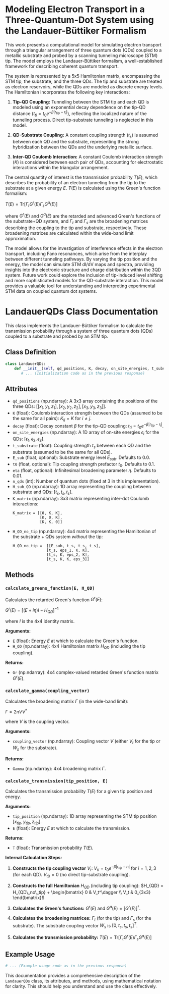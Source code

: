 # Modeling Electron Transport in a Three-Quantum-Dot System using the Landauer-Büttiker Formalism

This work presents a computational model for simulating electron transport through a triangular arrangement of three quantum dots (QDs) coupled to a metallic substrate and probed by a scanning tunneling microscope (STM) tip. The model employs the Landauer-Büttiker formalism, a well-established framework for describing coherent quantum transport.

The system is represented by a 5x5 Hamiltonian matrix, encompassing the STM tip, the substrate, and the three QDs. The tip and substrate are treated as electron reservoirs, while the QDs are modeled as discrete energy levels. The Hamiltonian incorporates the following key interactions:

1. **Tip-QD Coupling:**  Tunneling between the STM tip and each QD is modeled using an exponential decay dependence on the tip-QD distance ($t_{ti} = t_0 e^{-\beta |r_{tip} - r_i|}$), reflecting the localized nature of the tunneling process. Direct tip-substrate tunneling is neglected in this model.

2. **QD-Substrate Coupling:**  A constant coupling strength ($t_s$) is assumed between each QD and the substrate, representing the strong hybridization between the QDs and the underlying metallic surface.

3. **Inter-QD Coulomb Interaction:**  A constant Coulomb interaction strength ($K$) is considered between each pair of QDs, accounting for electrostatic interactions within the triangular arrangement.

The central quantity of interest is the transmission probability $T(E)$, which describes the probability of an electron tunneling from the tip to the substrate at a given energy $E$. $T(E)$ is calculated using the Green's function formalism:

$T(E) = \text{Tr}[\Gamma_t G^r(E) \Gamma_s G^a(E)]$

where $G^r(E)$ and $G^a(E)$ are the retarded and advanced Green's functions of the substrate+QD system, and $\Gamma_t$ and $\Gamma_s$ are the broadening matrices describing the coupling to the tip and substrate, respectively. These broadening matrices are calculated within the wide-band limit approximation.

The model allows for the investigation of interference effects in the electron transport, including Fano resonances, which arise from the interplay between different tunneling pathways. By varying the tip position and the energy, the model can simulate STM dI/dV maps and spectra, providing insights into the electronic structure and charge distribution within the 3QD system. Future work could explore the inclusion of tip-induced level shifting and more sophisticated models for the QD-substrate interaction. This model provides a valuable tool for understanding and interpreting experimental STM data on coupled quantum dot systems.


# LandauerQDs Class Documentation

This class implements the Landauer-Büttiker formalism to calculate the transmission probability through a system of three quantum dots (QDs) coupled to a substrate and probed by an STM tip.

## Class Definition

```python
class LandauerQDs:
    def __init__(self, qd_positions, K, decay, on_site_energies, t_substrate, E_sub=0.0, t0=0.1, eta=0.01):
       # ... (Initialization code as in the previous response)
```

## Attributes

* `qd_positions` (np.ndarray): A 3x3 array containing the positions of the three QDs: $[[x_1, y_1, z_1], [x_2, y_2, z_2], [x_3, y_3, z_3]]$.
* `K` (float): Coulomb interaction strength between the QDs (assumed to be the same for all pairs): $K_{ij} = K$ for $i \neq j$.
* `decay` (float): Decay constant $\beta$ for the tip-QD coupling: $t_{ti} = t_0 e^{-\beta |r_{tip} - r_i|}$.
* `on_site_energies` (np.ndarray): A 1D array of on-site energies $\epsilon_i$ for the QDs: $[\epsilon_1, \epsilon_2, \epsilon_3]$.
* `t_substrate` (float): Coupling strength $t_s$ between each QD and the substrate (assumed to be the same for all QDs).
* `E_sub` (float, optional): Substrate energy level $E_{sub}$. Defaults to 0.0.
* `t0` (float, optional): Tip coupling strength prefactor $t_0$. Defaults to 0.1.
* `eta` (float, optional): Infinitesimal broadening parameter $\eta$. Defaults to 0.01.
* `n_qds` (int): Number of quantum dots (fixed at 3 in this implementation).
* `H_sub_QD` (np.ndarray): 1D array representing the coupling between substrate and QDs: $[t_s, t_s, t_s]$.
* `K_matrix` (np.ndarray): 3x3 matrix representing inter-dot Coulomb interactions:
    ```
    K_matrix = [[0, K, K],
                [K, 0, K],
                [K, K, 0]]
    ```
* `H_QD_no_tip` (np.ndarray): 4x4 matrix representing the Hamiltonian of the substrate + QDs system *without* the tip:
    ```
    H_QD_no_tip =  [[E_sub, t_s, t_s, t_s],
                   [t_s, eps_1, K, K],
                   [t_s, K, eps_2, K],
                   [t_s, K, K, eps_3]]
    ```

## Methods

### `calculate_greens_function(E, H_QD)`

Calculates the retarded Green's function $G^r(E)$:

$G^r(E) = [(E + i\eta)I - H_{QD}]^{-1}$

where $I$ is the 4x4 identity matrix.

**Arguments:**

* `E` (float): Energy $E$ at which to calculate the Green's function.
* `H_QD` (np.ndarray): 4x4 Hamiltonian matrix $H_{QD}$ (including the tip coupling).

**Returns:**

* `Gr` (np.ndarray): 4x4 complex-valued retarded Green's function matrix $G^r(E)$.

### `calculate_gamma(coupling_vector)`

Calculates the broadening matrix $\Gamma$ (in the wide-band limit):

$\Gamma = 2\pi V V^\dagger$

where $V$ is the coupling vector.

**Arguments:**

* `coupling_vector` (np.ndarray): Coupling vector $V$ (either $V_t$ for the tip or $W_s$ for the substrate).

**Returns:**

* `Gamma` (np.ndarray): 4x4 broadening matrix $\Gamma$.

### `calculate_transmission(tip_position, E)`

Calculates the transmission probability $T(E)$ for a given tip position and energy.

**Arguments:**

* `tip_position` (np.ndarray): 1D array representing the STM tip position $[x_{tip}, y_{tip}, z_{tip}]$.
* `E` (float): Energy $E$ at which to calculate the transmission.

**Returns:**

* `T` (float): Transmission probability $T(E)$.

**Internal Calculation Steps:**

1. **Constructs the tip coupling vector** $V_t$:
   $V_{ti} = t_0 e^{-\beta |r_{tip} - r_i|}$ for $i=1, 2, 3$ (for each QD). $V_{t0} = 0$ (no direct tip-substrate coupling).

2. **Constructs the full Hamiltonian** $H_{QD}$ (including tip coupling):
   $H_{QD} = H_{QD\_no\_tip} + \begin{bmatrix} 0 & V_t^\dagger \\ V_t & 0_{3x3} \end{bmatrix}$

3. **Calculates the Green's functions:** $G^r(E)$ and $G^a(E) = [G^r(E)]^\dagger$.

4. **Calculates the broadening matrices:** $\Gamma_t$ (for the tip) and $\Gamma_s$ (for the substrate). The substrate coupling vector $W_s$ is $[0, t_s, t_s, t_s]^T$.

5. **Calculates the transmission probability:**
   $T(E) = \text{Tr}[\Gamma_t G^r(E) \Gamma_s G^a(E)]$

## Example Usage

```python
# ... (Example usage code as in the previous response)
```

This documentation provides a comprehensive description of the `LandauerQDs` class, its attributes, and methods, using mathematical notation for clarity. This should help you understand and use the class effectively.
